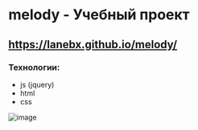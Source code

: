 # melody - Учебный проект

## https://lanebx.github.io/melody/

### Технологии:
- js (jquery)
- html
- css

![image](https://user-images.githubusercontent.com/32616842/130138551-de0c8d21-bf0f-40b2-956e-c33075eb29fa.png)


